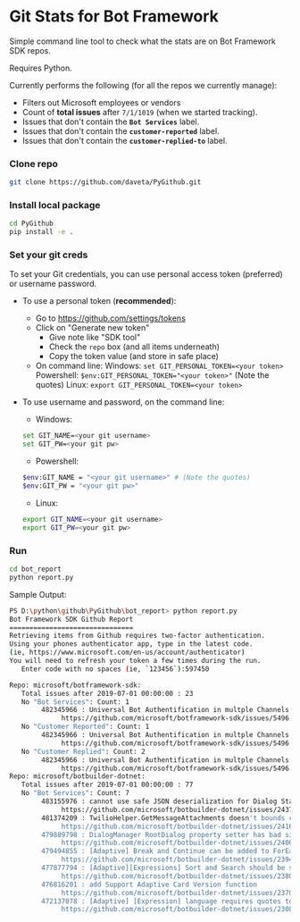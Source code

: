 # Git Stats for Bot Framework

Simple command line tool to check what the stats are on Bot Framework SDK repos.

Requires Python.

Currently performs the following (for all the repos we currently manage):
- Filters out Microsoft employees or vendors
- Count of  **total issues** after `7/1/1019` (when we started tracking).
- Issues that don't contain the **`Bot Services`** label.
- Issues that don't contain the **`customer-reported`** label.
- Issues that don't contain the  **`customer-replied-to`** label.


### Clone repo
```bash
git clone https://github.com/daveta/PyGithub.git
```
### Install local package
```bash
cd PyGithub
pip install -e .
```
### Set your git creds
To set your Git credentials, you can use personal access token (preferred) or 
username password.

- To use a personal token (**recommended**):

    - Go to https://github.com/settings/tokens
    - Click on "Generate new token"
      - Give note like "SDK tool"
      - Check the `repo` box (and all items underneath)
      - Copy the token value (and store in safe place)
     - On command line:
              Windows: `set GIT_PERSONAL_TOKEN=<your token>`
              Powershell: `$env:GIT_PERSONAL_TOKEN="<your token>"` (Note the quotes)
              Linux: `export GIT_PERSONAL_TOKEN=<your token>`
    
- To use username and password, on the command line:
    - Windows: 
    ```bash
    set GIT_NAME=<your git username>
    set GIT_PW=<your git pw>
    ```
    - Powershell: 
    ```bash
    $env:GIT_NAME = "<your git username>" # (Note the quotes)
    $env:GIT_PW = "<your git pw>"
    ```

    - Linux:
    ```bash
    export GIT_NAME=<your git username>
    export GIT_PW=<your git pw>
    ```

### Run
```bash
cd bot_report
python report.py
```

Sample Output:
```bash
PS D:\python\github\PyGithub\bot_report> python report.py
Bot Framework SDK Github Report
===============================
Retrieving items from Github requires two-factor authentication.
Using your phones authenticator app, type in the latest code.   
(ie, https://www.microsoft.com/en-us/account/authenticator)     
You will need to refresh your token a few times during the run. 
   Enter code with no spaces (ie, `123456`):597450

Repo: microsoft/botframework-sdk:
   Total issues after 2019-07-01 00:00:00 : 23
   No "Bot Services": Count: 1
        482345966 : Universal Bot Authentification in multple Channels (MS Teams, Web Bot, Bot Emulator)
             https://github.com/microsoft/botframework-sdk/issues/5496
   No "Customer Reported": Count: 1
        482345966 : Universal Bot Authentification in multple Channels (MS Teams, Web Bot, Bot Emulator) 
             https://github.com/microsoft/botframework-sdk/issues/5496
   No "Customer Replied": Count: 2
        482345966 : Universal Bot Authentification in multple Channels (MS Teams, Web Bot, Bot Emulator)
             https://github.com/microsoft/botframework-sdk/issues/5496
Repo: microsoft/botbuilder-dotnet:
   Total issues after 2019-07-01 00:00:00 : 77
   No "Bot Services": Count: 7
        483155976 : cannot use safe JSON deserialization for Dialog State object
             https://github.com/microsoft/botbuilder-dotnet/issues/2437
        481374209 : TwilioHelper.GetMessageAttachments doesn't bounds check
             https://github.com/microsoft/botbuilder-dotnet/issues/2416
        479889798 : DialogManager RootDialog property setter has bad side effects
             https://github.com/microsoft/botbuilder-dotnet/issues/2400
        479494855 : [Adaptive] Break and Continue can be added to ForEach step
             https://github.com/microsoft/botbuilder-dotnet/issues/2394
        477877794 : [Adaptive][Expressions] Sort and Search should be supported in the next version
             https://github.com/microsoft/botbuilder-dotnet/issues/2380
        476816201 : add Support Adaptive Card Version function
             https://github.com/microsoft/botbuilder-dotnet/issues/2370
        472137078 : [Adaptive] [Expression] language requires quotes to represent string literals including empty strings
             https://github.com/microsoft/botbuilder-dotnet/issues/2308
```
